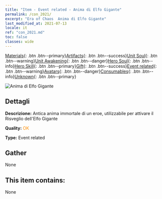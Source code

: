 ```yaml
---
title: "Item - Event related - Anima di Elfo Gigante"
permalink: /con_2021/
excerpt: "Era of Chaos  Anima di Elfo Gigante"
last_modified_at: 2021-07-13
locale: it
ref: "con_2021.md"
toc: false
classes: wide
---
```

 [Materials](/ItemsIT/){: .btn .btn--primary}[Artifacts](/ItemsIT/Artifacts/){: .btn .btn--success}[Unit Soul](/ItemsIT/UnitSoul/){: .btn .btn--warning}[Unit Awakening](/ItemsIT/UnitAwakening/){: .btn .btn--danger}[Hero Soul](/ItemsIT/HeroSoul/){: .btn .btn--info}[Hero Skill](/ItemsIT/HeroSkill/){: .btn .btn--primary}[Gift](/ItemsIT/Gift/){: .btn .btn--success}[Event related](/ItemsIT/Events/){: .btn .btn--warning}[Avatars](/ItemsIT/Avatars/){: .btn .btn--danger}[Consumables](/ItemsIT/Consumables/){: .btn .btn--info}[Unknown](/ItemsIT/Unknown/){: .btn .btn--primary}

 ![Anima di Elfo Gigante](/images/t/juexing_203.png)

## Dettagli
 **Descrizione:** Antica anima immortale di un eroe, utilizzabile per attivare il Risveglio dell'Elfo Gigante

 **Quality:** <span style="color: #FF8C00">OK</span>

 **Type:** Event related

## Gather

  None

## This item contains:

  None

